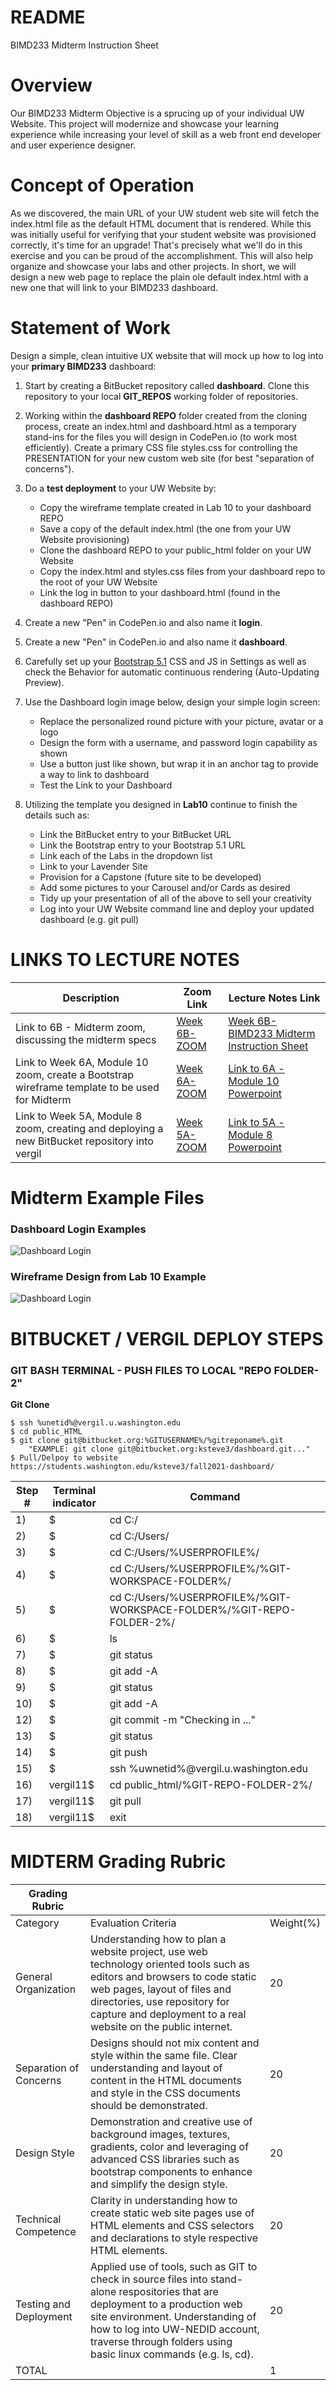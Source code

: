 # README #
BIMD233 Midterm Instruction Sheet

# Overview #
Our BIMD233 Midterm Objective is a sprucing up of your individual UW Website. This project will modernize and showcase your learning experience while increasing your level of skill as a web front end developer and user experience designer.

# Concept of Operation #
As we discovered, the main URL of your UW student web site will fetch the index.html file as the default HTML document that is rendered. While this was initially useful for verifying that your student website was provisioned correctly, it's time for an upgrade! That's precisely what we'll do in this exercise and you can be proud of the accomplishment. This will also help organize and showcase your labs and other projects. In short, we will design a new web page to replace the plain ole default index.html with a new one that will link to your BIMD233 dashboard.

# Statement of Work #
Design a simple, clean intuitive UX website that will mock up how to log into your **primary BIMD233** dashboard:

1. Start by creating a BitBucket repository called **dashboard**. Clone this repository to your local **GIT_REPOS** working folder of repositories.

2. Working within the **dashboard REPO** folder created from the cloning process, create an index.html and dashboard.html as a temporary stand-ins for the files you will design in CodePen.io (to work most efficiently). Create a primary CSS file styles.css for controlling the PRESENTATION for your new custom web site (for best "separation of concerns").

3. Do a **test deployment** to your UW Website by:

    *  Copy the wireframe template created in Lab 10 to your dashboard REPO
	*  Save a copy of the default index.html (the one from your UW Website provisioning)
	*  Clone the dashboard REPO to your public_html folder on your UW Website
	*  Copy the index.html and styles.css files from your dashboard repo to the root of your UW Website
	*  Link the log in button to your dashboard.html (found in the dashboard REPO)

4. Create a new "Pen" in CodePen.io and also name it **login**.

5. Create a new "Pen" in CodePen.io and also name it **dashboard**.

6. Carefully set up your [Bootstrap 5.1](https://getbootstrap.com/docs/5.1/getting-started/download/) CSS and JS in Settings as well as check the Behavior for automatic continuous rendering (Auto-Updating Preview).

7. Use the Dashboard login image below, design your simple login screen:

	*  Replace the personalized round picture with your picture, avatar or a logo
	*  Design the form with a username, and password login capability as shown
	*  Use a button just like shown, but wrap it in an anchor tag to provide a way to link to dashboard
	*  Test the Link to your Dashboard


8. Utilizing the template you designed in **Lab10** continue to finish the details such as:

	*  Link the BitBucket entry to your BitBucket URL
	*  Link the Bootstrap entry to your Bootstrap 5.1 URL
	*  Link each of the Labs in the dropdown list
	*  Link to your Lavender Site
	*  Provision for a Capstone (future site to be developed)
	*  Add some pictures to your Carousel and/or Cards as desired
	*  Tidy up your presentation of all of the above to sell your creativity
	*  Log into your UW Website command line and deploy your updated dashboard (e.g. git pull)

# LINKS TO LECTURE NOTES #

| Description | Zoom Link | Lecture Notes Link |
| --- | --- | --- |
| Link to 6B - Midterm zoom, discussing the midterm specs | [Week 6B-ZOOM](https://washington.zoom.us/rec/play/eavXKCxKVYjgyZjMBK-jZam-Jfg-0oOSYHIoOXBwAdqruBB6mJt-Dg6s2duEiyF25mNX7YwAb0eYfxow.GrqW9cNd8MoWMnRm?continueMode=true) | [Week 6B-BIMD233 Midterm Instruction Sheet](https://courses.washington.edu/bimd233/midterm_spec_c/) |
| Link to Week 6A, Module 10 zoom, create a Bootstrap wireframe template to be used for Midterm | [Week 6A-ZOOM](https://washington.zoom.us/rec/play/oPq1HRxl0FGfxkzGt62Y2wK6oG_16bnmeVP1yjbnsqgqTW_XGS4QZrLn1mz873P0H9OCzLy9AvTw_yE.kNrhbldbBxa7Jyyr?continueMode=true) | [Link to 6A - Module 10 Powerpoint](https://res.cloudinary.com/dnsjrjyv3/raw/upload/v1636278395/B_IMD233_Module_10_6_qmpwuh.pptx) |
| Link to Week 5A, Module 8 zoom, creating and deploying a new BitBucket repository into vergil | [Week 5A-ZOOM](https://washington.zoom.us/rec/play/4Bycw9jJSv_WCMgExqefqcjeb9bCJskuPthNc9XeFjUObM1PG5Ya_TW5sXmRTqlrnYbtoj2mUAIYpEWA.f1c_narnX447mZ9L?continueMode=true) | [Link to 5A - Module 8 Powerpoint](https://res.cloudinary.com/dnsjrjyv3/raw/upload/v1636278464/B_IMD233_Module_8_wnny89.pptx) |

# Midterm Example Files #

### Dashboard Login Examples ###

![Dashboard Login](https://res.cloudinary.com/dnsjrjyv3/image/upload/v1636276672/Site_Login_zvgqla.png)

### Wireframe Design from Lab 10 Example ###

![Dashboard Login](https://res.cloudinary.com/dnsjrjyv3/image/upload/v1636276672/Dashboard_Wireframe_yynxv5.png)

# BITBUCKET / VERGIL DEPLOY STEPS #

### GIT BASH TERMINAL - PUSH FILES TO LOCAL "REPO FOLDER-2" ###

 **Git Clone**
```
$ ssh %unetid%@vergil.u.washington.edu
$ cd public_HTML
$ git clone git@bitbucket.org:%GITUSERNAME%/%gitreponame%.git
	"EXAMPLE: git clone git@bitbucket.org:ksteve3/dashboard.git..."
$ Pull/Delpoy to website https://students.washington.edu/ksteve3/fall2021-dashboard/
```

| **Step #** | **Terminal indicator** | **Command** |
| --- | --- | --- |
| 1) | $ | cd C:/ |
| 2) | $ | cd C:/Users/ |
| 3) | $ | cd C:/Users/%USERPROFILE%/ |
| 4) | $ | cd C:/Users/%USERPROFILE%/%GIT-WORKSPACE-FOLDER%/ |
| 5) | $ | cd C:/Users/%USERPROFILE%/%GIT-WORKSPACE-FOLDER%/%GIT-REPO-FOLDER-2%/ |
| 6) | $ | ls |
| 7) | $ | git status |
| 8) | $ | git add -A |
| 9) | $ | git status |
| 10) | $ | git add -A |
| 12) | $ | git commit -m "Checking in ..." |
| 13) | $ | git status |
| 14) | $ | git push |
| 15) | $ | ssh %uwnetid%@vergil.u.washington.edu |
| 16) | vergil11$ | cd public_html/%GIT-REPO-FOLDER-2%/ |
| 17) | vergil11$ | git pull |
| 18) | vergil11$ | exit |


# MIDTERM Grading Rubric  #

| Grading Rubric |  |  |
| --- | --- | --- |
| Category | Evaluation Criteria | Weight(%) |
| General Organization | Understanding how to plan a website project, use web technology oriented tools such as editors and browsers to code static web pages, layout of files and directories, use repository for capture and deployment to a real website on the public internet. | 20 |
| Separation of Concerns | Designs should not mix content and style within the same file. Clear understanding and layout of content in the HTML documents and style in the CSS documents should be demonstrated. | 20 |
| Design Style | Demonstration and creative use of background images, textures, gradients, color and leveraging of advanced CSS libraries such as bootstrap components to enhance and simplify the design style. | 20 |
| Technical Competence | Clarity in understanding how to create static web site pages use of HTML elements and CSS selectors and declarations to style respective HTML elements. | 20 |
| Testing and Deployment | Applied use of tools, such as GIT to check in source files into stand-alone respositories that are deployment to a production web site environment. Understanding of how to log into UW-NEDID account, traverse through folders using basic linux commands (e.g. ls, cd). | 20 |
| TOTAL |  | 1 |


